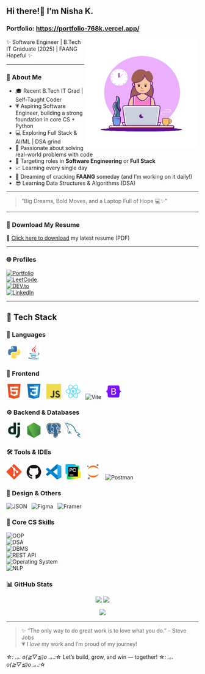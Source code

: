 ## Hi there!👋 I’m Nisha K.
### Portfolio: https://portfolio-768k.vercel.app/
<img align="right" width="300" height="290" src="https://github.com/nisha-karithikeyan/nisha-karithikeyan/blob/main/211284885-f4291eef-88a6-48cb-a-unscreen.gif?raw=true">

✨ Software Engineer | B.Tech IT Graduate (2025) | FAANG Hopeful ✨  

---

### 🌟 About Me
- 🎓 Recent B.Tech IT Grad | Self-Taught Coder  
- 💗 Aspiring Software Engineer, building a strong foundation in core CS + Python  
- 💻 Exploring Full Stack & AI/ML | DSA grind  
- 🚀 Passionate about solving real-world problems with code
- 🎯 Targeting roles in **Software Engineering** or **Full Stack**   
- 📈 Learning every single day
- 💼 Dreaming of cracking **FAANG** someday (and I’m working on it daily!)
- 😎 Learning Data Structures & Algorithms (DSA)

--- 

> "Big Dreams, Bold Moves, and a Laptop Full of Hope 💻✨"  

---

### 💼 Download My Resume

📄 [Click here to download](https://nishakarithikeyan.tiiny.site) my latest resume (PDF)

---

### 🌐 Profiles
[![Portfolio](https://img.shields.io/badge/Portfolio-%23000000.svg?style=for-the-badge&logo=framer&logoColor=white)](https://nishakarithikeyan.framer.website)  
[![LeetCode](https://img.shields.io/badge/LeetCode-%23FFA116.svg?style=for-the-badge&logo=leetcode&logoColor=white)](https://leetcode.com/u/nisha_karithikeyan/)  
[![DEV.to](https://img.shields.io/badge/DEV.to-%23000000.svg?style=for-the-badge&logo=devdotto&logoColor=white)](https://dev.to/nishakarithikeyan_2003)  
[![LinkedIn](https://img.shields.io/badge/LinkedIn-%230077B5.svg?style=for-the-badge&logo=linkedin&logoColor=white)](https://www.linkedin.com/in/nisha-karthikeyan-88655a281/)  

-------
## 🧰 Tech Stack  

### 🧮 Languages  
<p align="left"> 
  <img src="https://raw.githubusercontent.com/devicons/devicon/master/icons/python/python-original.svg" alt="Python" width="40" height="40"/> &nbsp;
  <img src="https://raw.githubusercontent.com/devicons/devicon/master/icons/java/java-original.svg" alt="Java" width="40" height="40"/>
</p>  

### 🎨 Frontend  
<p align="left"> 
  <img src="https://raw.githubusercontent.com/devicons/devicon/master/icons/html5/html5-original.svg" alt="HTML" width="40" height="40"/> &nbsp;
  <img src="https://raw.githubusercontent.com/devicons/devicon/master/icons/css3/css3-original.svg" alt="CSS" width="40" height="40"/> &nbsp;
  <img src="https://raw.githubusercontent.com/devicons/devicon/master/icons/javascript/javascript-original.svg" alt="JavaScript" width="40" height="40"/> &nbsp;
  <img src="https://raw.githubusercontent.com/devicons/devicon/master/icons/react/react-original.svg" alt="React" width="40" height="40"/> &nbsp;
  <img src="https://vitejs.dev/logo.svg" alt="Vite" width="40" height="40"/> &nbsp;
  <img src="https://raw.githubusercontent.com/devicons/devicon/master/icons/bootstrap/bootstrap-original.svg" alt="Bootstrap" width="40" height="40"/>
</p>  

### ⚙️ Backend & Databases  
<p align="left"> 
  <img src="https://raw.githubusercontent.com/devicons/devicon/master/icons/django/django-plain.svg" alt="Django" width="40" height="40"/> &nbsp;
  <img src="https://raw.githubusercontent.com/devicons/devicon/master/icons/nodejs/nodejs-original.svg" alt="Node.js" width="40" height="40"/> &nbsp;
  <img src="https://raw.githubusercontent.com/devicons/devicon/master/icons/postgresql/postgresql-original.svg" alt="PostgreSQL" width="40" height="40"/> &nbsp;
  <img src="https://raw.githubusercontent.com/devicons/devicon/master/icons/mysql/mysql-original.svg" alt="MySQL" width="40" height="40"/>
</p>  

### 🛠 Tools & IDEs  
<p align="left"> 
  <img src="https://raw.githubusercontent.com/devicons/devicon/master/icons/git/git-original.svg" alt="Git" width="40" height="40"/> &nbsp;
  <img src="https://raw.githubusercontent.com/devicons/devicon/master/icons/github/github-original.svg" alt="GitHub" width="40" height="40"/> &nbsp;
  <img src="https://raw.githubusercontent.com/devicons/devicon/master/icons/vscode/vscode-original.svg" alt="VS Code" width="40" height="40"/> &nbsp;
  <img src="https://raw.githubusercontent.com/devicons/devicon/master/icons/pycharm/pycharm-original.svg" alt="PyCharm" width="40" height="40"/> &nbsp;
  <img src="https://raw.githubusercontent.com/devicons/devicon/master/icons/jupyter/jupyter-original.svg" alt="Jupyter" width="40" height="40"/> &nbsp;
  <img src="https://www.vectorlogo.zone/logos/getpostman/getpostman-icon.svg" alt="Postman" width="40" height="40"/>
</p>  

### 🎨 Design & Others  
<p align="left"> 
  <img src="https://www.vectorlogo.zone/logos/json/json-icon.svg" alt="JSON" width="40" height="40"/> &nbsp;
  <img src="https://www.vectorlogo.zone/logos/figma/figma-icon.svg" alt="Figma" width="40" height="40"/> &nbsp;
  <img src="https://www.vectorlogo.zone/logos/framer/framer-icon.svg" alt="Framer" width="40" height="40"/>
</p>  



### 🧠 Core CS Skills  
![OOP](https://img.shields.io/badge/OOP-FF5733?style=for-the-badge&logo=googletagmanager&logoColor=white)  
![DSA](https://img.shields.io/badge/DSA-02569B?style=for-the-badge&logo=graph&logoColor=white)  
![DBMS](https://img.shields.io/badge/DBMS-003B57?style=for-the-badge&logo=databricks&logoColor=white)  
![REST API](https://img.shields.io/badge/REST-25D366?style=for-the-badge&logo=fastapi&logoColor=white)  
![Operating System](https://img.shields.io/badge/OS-0078D6?style=for-the-badge&logo=windows&logoColor=white)  
![NLP](https://img.shields.io/badge/NLP-FF6F00?style=for-the-badge&logo=google&logoColor=white)  


### 📊 GitHub Stats

<p align="center">
  <img src="https://github-readme-stats.vercel.app/api?username=nisha-karithikeyan&show_icons=true&theme=tokyonight&hide_border=true&border_radius=15&title_color=00ffcc&icon_color=00ffcc" width="49%" />
  <img src="https://github-readme-stats.vercel.app/api/top-langs/?username=nisha-karithikeyan&layout=compact&theme=tokyonight&hide_border=true&border_radius=15&title_color=00ffcc" width="49%" />
</p>

<p align="center">
  <img src="https://github-readme-activity-graph.vercel.app/graph?username=nisha-karithikeyan&bg_color=0d1117&color=00ffcc&line=00ffcc&point=ffffff&area=true&hide_border=true" />
</p>

---

> ✨ “The only way to do great work is to love what you do.” – Steve Jobs  
> 💗 I *love* my work and I’m proud of my journey!

☆*: .｡. o(≧▽≦)o .｡.:*☆ Let’s build, grow, and win — together! ☆*: .｡. o(≧▽≦)o .｡.:*☆
